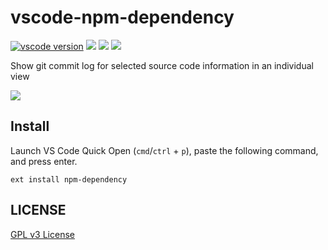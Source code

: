 # vscode-npm-dependency

[![vscode version][vs-image]][vs-url]
![][install-url]
![][rate-url]
![][license-url]

Show git commit log for selected source code information in an individual view

![](https://raw.githubusercontent.com/leftstick/vscode-npm-dependency/master/images/npmDependency.gif)

## Install

Launch VS Code Quick Open (`cmd`/`ctrl` + `p`), paste the following command, and press enter.

```
ext install npm-dependency
```

## LICENSE ##

[GPL v3 License](https://raw.githubusercontent.com/leftstick/vscode-npm-dependency/master/LICENSE)


[vs-url]: https://marketplace.visualstudio.com/items?itemName=howardzuo.vscode-npm-dependency
[vs-image]: http://vsmarketplacebadge.apphb.com/version/howardzuo.vscode-npm-dependency.svg
[install-url]: http://vsmarketplacebadge.apphb.com/installs/howardzuo.vscode-npm-dependency.svg
[rate-url]: http://vsmarketplacebadge.apphb.com/rating/howardzuo.vscode-npm-dependency.svg
[license-url]: https://img.shields.io/github/license/leftstick/vscode-npm-dependency.svg